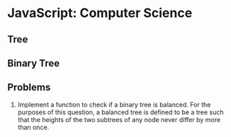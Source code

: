 JavaScript: Computer Science
============================

Tree
----

Binary Tree
-----------

Problems
--------

1. Implement a function to check if a binary tree is balanced. For the purposes of this question, a balanced tree is defined to be a tree such that the heights of the two subtrees of any node never differ by more than once.
